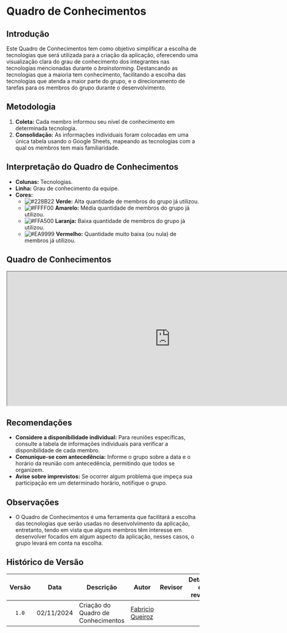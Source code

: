 # Quadro de Conhecimentos

## Introdução

Este Quadro de Conhecimentos tem como objetivo simplificar a escolha de tecnologias que será utilizada para a criação da aplicação, oferecendo uma visualização clara do grau de conhecimento dos integrantes nas tecnologias mencionadas durante o _brainstorming_. Destancando as tecnologias que a maioria tem conhecimento, facilitando a escolha das tecnologias que atenda a maior parte do grupo, e o direcionamento de tarefas para os membros do grupo durante o desenvolvimento.

## Metodologia

1. **Coleta:** Cada membro informou seu nível de conhecimento em determinada tecnologia.
2. **Consolidação:** As informações individuais foram colocadas em uma única tabela usando o Google Sheets, mapeando as tecnologias com a qual os membros tem mais familiaridade.

## Interpretação do Quadro de Conhecimentos

- **Colunas:** Tecnologias.
- **Linha:** Grau de conhecimento da equipe.
- **Cores:** 
  - ![#228B22](https://singlecolorimage.com/get/228B22/15x15) **Verde:** Alta quantidade de membros do grupo já utilizou.
  - ![#FFFF00](https://via.placeholder.com/15/FFFF00/000000?text=+) **Amarelo:** Média quantidade de membros do grupo já utilizou.
  - ![#FFA500](https://via.placeholder.com/15/FFA500/000000?text=+) **Laranja:** Baixa quantidade de membros do grupo já utilizou.
  - ![#EA9999](https://via.placeholder.com/15/EA9999/000000?text=+) **Vermelho:** Quantidade muito baixa (ou nula) de membros já utilizou.

## Quadro de Conhecimentos

<iframe src="https://docs.google.com/spreadsheets/d/e/2PACX-1vQccZ5WpeFd7XGJjWO420CW7hwrUPbRbAtjzhrC64-_lEdC-mt5EZELlYveuMaQKir9DmiG0dS_gKDD/pubhtml?widget=true&amp;headers=false" width="850" height="350"></iframe>

## Recomendações

- **Considere a disponibilidade individual:** Para reuniões específicas, consulte a tabela de informações individuais para verificar a disponibilidade de cada membro.
- **Comunique-se com antecedência:** Informe o grupo sobre a data e o horário da reunião com antecedência, permitindo que todos se organizem.
- **Avise sobre imprevistos:** Se ocorrer algum problema que impeça sua participação em um determinado horário, notifique o grupo.

## Observações

- O Quadro de Conhecimentos é uma ferramenta que facilitará a escolha das tecnologias que serão usadas no desenvolvimento da aplicação, entretanto, tendo em vista que alguns membros têm interesse em desenvolver focados em algum aspecto da aplicação, nesses casos, o grupo levará em conta na escolha.

## Histórico de Versão

|Versão|Data|Descrição|Autor|Revisor| Detalhes da revisão |
|:----:|----|---------|-----|:-------:|-----| 
| `1.0` | 02/11/2024 | Criação do Quadro de Conhecimentos | [Fabricio Queiroz](https://github.com/FabricioDeQueiroz) | | |